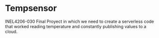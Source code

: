 # Tempsensor
INEL4206-030 Final Proyect in which we need to create a serverless code that worked reading temperature and constantly publishing values to a cloud.
